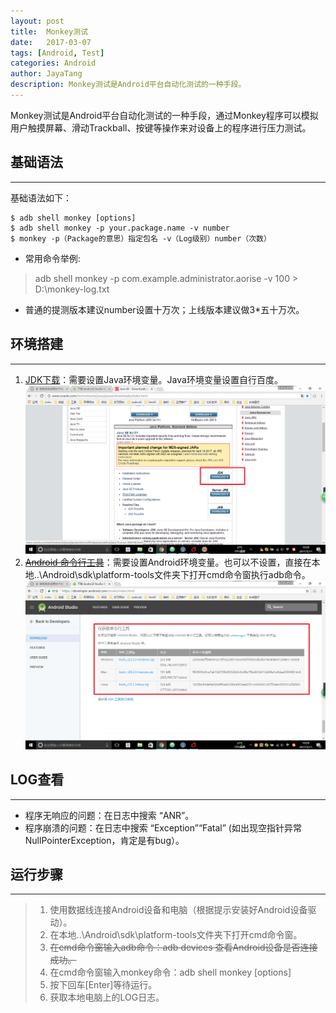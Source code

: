 ```yaml
---
layout: post  
title:  Monkey测试  
date:   2017-03-07  
tags: [Android, Test]  
categories: Android  
author: JayaTang  
description: Monkey测试是Android平台自动化测试的一种手段。  
---
```

Monkey测试是Android平台自动化测试的一种手段，通过Monkey程序可以模拟用户触摸屏幕、滑动Trackball、按键等操作来对设备上的程序进行压力测试。

## 基础语法

---

基础语法如下：  
```
$ adb shell monkey [options]  
$ adb shell monkey -p your.package.name -v number  
$ monkey -p（Package的意思）指定包名 -v（Log级别）number（次数）
```
- 常用命令举例:   
> adb shell monkey -p com.example.administrator.aorise -v 100 > D:\monkey-log.txt  

- 普通的提测版本建议number设置十万次；上线版本建议做3*五十万次。

## 环境搭建  

---

1. [JDK下载](http://www.oracle.com/technetwork/java/javase/downloads/index.html)：需要设置Java环境变量。Java环境变量设置自行百度。  
![JDK](/assets/img/android-monkey/01.png)
2. ~~[Android 命令行工具](https://developer.android.com/studio/index.html)~~：需要设置Android环境变量。也可以不设置，直接在本地..\Android\sdk\platform-tools文件夹下打开cmd命令窗执行adb命令。  
![ADB Tools](/assets/img/android-monkey/02.png)

## LOG查看  

---

- 程序无响应的问题：在日志中搜索 “ANR”。
- 程序崩溃的问题：在日志中搜索 “Exception”“Fatal” (如出现空指针异常 NullPointerException，肯定是有bug）。

## 运行步骤  

---

> 1. 使用数据线连接Android设备和电脑（根据提示安装好Android设备驱动）。  
> 2. 在本地..\Android\sdk\platform-tools文件夹下打开cmd命令窗。  
> 3. ~~在cmd命令窗输入adb命令：adb devices 查看Android设备是否连接成功。~~  
> 4. 在cmd命令窗输入monkey命令：adb shell monkey [options]  
> 5. 按下回车[Enter]等待运行。  
> 6. 获取本地电脑上的LOG日志。  
